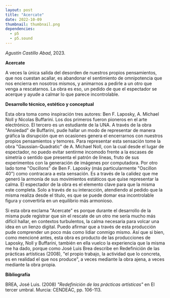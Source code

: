 ```yaml
---
layout: post
title: "Acercate"
date: 2022-10-09
thumbnail: thumbnail.png
dependencies:
  - p5
  - p5.sound
---
```


<div id="div-sketch">
  <script type="text/javascript" src="sketch.js"></script>
</div>

_Agustín Castillo Abad_, 2023.

**Acercate**

A veces la única salida del desorden de nuestros propios pensamientos, que nos cuestan acallar, es abandonar el sentimiento de omnipotencia que nos encierra en nosotros mismos, y animarnos a pedirle a un otro que venga a rescatarnos. La obra es eso, un pedido de que el espectador se acerque y ayude a calmar lo que parece incontrolable.

**Desarrollo técnico, estético y conceptual**

Esta obra toma como inspiración tres autores: Ben F. Laposky, A. Michael Noll y Nicolas Buffarini. Los dos primeros fueron pioneros en el arte electrónico. El tercero es un estudiante de la UNA. A través de la obra "Ansiedad" de Buffarini, pude hallar un modo de representar de manera gráfica la disrupción que en ocasiones genera el encerrarnos con nuestros propios pensamientos y temores. Para representar esta sensación tome la obra "Gaussian-Quadratic" de A. Michael Noll, con la cual desde el lugar de espectador, no puedo evitar sentirme incomodo frente a la escases de simetría o sentido que presenta el patrón de líneas, fruto de sus experimentos con la generación de imágenes por computadora. Por otro lado tome "Oscillons" de Ben F. Laposky (más particularmente "Oscillon 40") como contracara a esta sensación. Es a través de la calidez que me generó la armonía de sus movimientos estáticos que quise representar la calma.
El espectador de la obra es el elemento clave para que la misma este completa. Solo a través de su interacción, atendiendo al pedido que la misma realiza desde el titulo, es que se puede domar esa incontrolable figura y convertirla en un equilibrio más armonioso.

Si esta obra exclama "Acercate" es porque durante el desarrollo de la misma pude registrar que sin el rescate de un otro me sería mucho más difícil hallar, en contextos turbulentos, la calma necesaria para volcar una idea en un lienzo digital. Puedo afirmar que a través de esta producción pude comprender un poco más como lidiar conmigo mismo. Así que si bien, como mencioné antes, esta obra es producto de las producciones de Laposky, Noll y Buffarini, también en ella vuelco la experiencia que la misma me ha dado, porque como José Luis Brea describe en Redefinición de las prácticas artísticas (2008), "el propio trabajo, la actividad que lo concreta, es en realidad el que nos produce", a veces mediante la obra ajena, a veces mediante la obra propia.

**Bibliografía**

BREA, José Luis. (2008) _"Redefinición de las prácticas artísticas"_ en El tercer umbral. Murcia: CENDEAC, pp. 106-113.